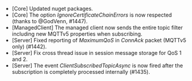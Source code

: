 * [Core] Updated nuget packages.
* [Core] The option _IgnoreCertificateChainErrors_ is now respected (thanks to @GodVenn, #1447).
* [ManagedClient] The managed client now sends the entire topic filter including new MQTTv5 properties when subscribing.
* [Server] Fixed reporting of _MaximumQoS_ in _ConnAck_ packet (MQTTv5 only) (#1442).
* [Server] Fix cross thread issue in session message storage for QoS 1 and 2.
* [Server] The event _ClientSubscribedTopicAsync_ is now fired after the subscription is completely processed internally (#1435).